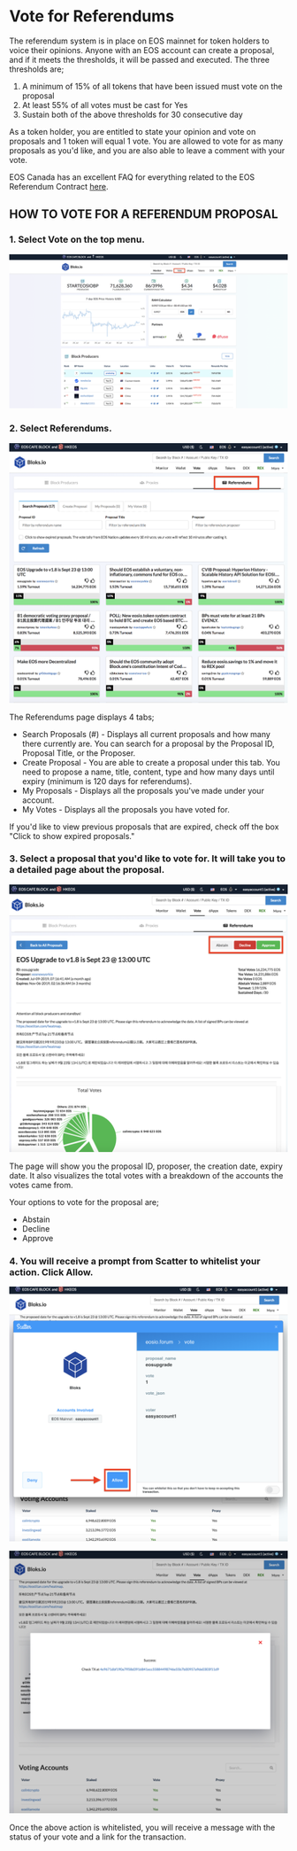 # Vote for Referendums

The referendum system is in place on EOS mainnet for token holders to voice their opinions. Anyone with an EOS account can create a proposal, and if it meets the thresholds, it will be passed and executed. The three thresholds are;

1. A minimum of 15% of all tokens that have been issued must vote on the proposal
2. At least 55% of all votes must be cast for Yes&#x20;
3. Sustain both of the above thresholds for 30 consecutive day

As a token holder, you are entitled to state your opinion and vote on proposals and 1 token will equal 1 vote. You are allowed to vote for as many proposals as you'd like, and you are also able to leave a comment with your vote.&#x20;

EOS Canada has an excellent FAQ for everything related to the EOS Referendum Contract [here](https://www.eoscanada.com/en/answers-to-every-question-you-have-about-the-eos-referendum-contract).

## HOW TO VOTE FOR A REFERENDUM PROPOSAL

### **1. Select Vote on the top menu.**

![](<../.gitbook/assets/image (215).png>)

### 2. Select Referendums.

![](<../.gitbook/assets/image (179).png>)

The Referendums page displays 4 tabs;

* Search Proposals (#) - Displays all current proposals and how many there currently are. You can search for a proposal by the Proposal ID, Proposal Title, or the Proposer.&#x20;
* Create Proposal - You are able to create a proposal under this tab. You need to propose a name, title, content, type and how many days until expiry (minimum is 120 days for referendums).
* My Proposals - Displays all the proposals you've made under your account.
* My Votes - Displays all the proposals you have voted for.

If you'd like to view previous proposals that are expired, check off the box "Click to show expired proposals."

### 3. Select a proposal that you'd like to vote for. It will take you to a detailed page about the proposal.

![](<../.gitbook/assets/image (20).png>)

The page will show you the proposal ID, proposer, the creation date, expiry date. It also visualizes the total votes with a breakdown of the accounts the votes came from.&#x20;

Your options to vote for the proposal are;

* Abstain
* Decline
* Approve

### 4. You will receive a prompt from Scatter to whitelist your action. Click Allow.

![](<../.gitbook/assets/image (14).png>)

![](<../.gitbook/assets/image (140).png>)

Once the above action is whitelisted, you will receive a message with the status of your vote and a link for the transaction.
